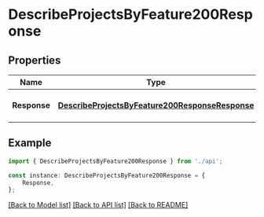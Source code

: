 # DescribeProjectsByFeature200Response


## Properties

Name | Type | Description | Notes
------------ | ------------- | ------------- | -------------
**Response** | [**DescribeProjectsByFeature200ResponseResponse**](DescribeProjectsByFeature200ResponseResponse.md) |  | [optional] [default to undefined]

## Example

```typescript
import { DescribeProjectsByFeature200Response } from './api';

const instance: DescribeProjectsByFeature200Response = {
    Response,
};
```

[[Back to Model list]](../README.md#documentation-for-models) [[Back to API list]](../README.md#documentation-for-api-endpoints) [[Back to README]](../README.md)
